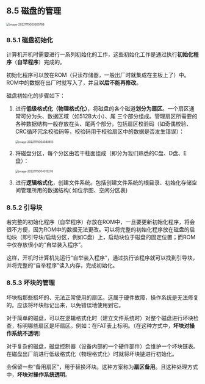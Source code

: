 ## 8.5 磁盘的管理

<img src="https://images.drshw.tech/images/notes/image-20221115003305766.png" alt="image-20221115003305766" style="zoom:50%;" />

### 8.5.1 磁盘初始化

计算机开机时需要进行一系列初始化的工作，这些初始化工作是通过执行**初始化程序**（**自举程序**）完成的。

初始化程序可以放在ROM（只读存储器，一般出厂时就集成在主板上了）中。ROM中的数据在出厂时就写入了，并且**以后不能再修改**。

磁盘初始化的步骤如下：

1. 进行**低级格式化（物理格式化）**，将磁盘的各个磁道**划分为扇区**。一个扇区通常可分为头、数据区域（如512B大小）、尾 三个部分组成。管理扇区所需要的各种数据结构一般存放在头、尾两个部分，包括扇区校验码（如奇偶校验、CRC循环冗余校验码等，校验码用于校验扇区中的数据是否发生错误）：

   <img src="https://images.drshw.tech/images/notes/image-20221115004040813.png" alt="image-20221115004040813" style="zoom:50%;" />

2. 将磁盘分区，每个分区由若干柱面组成（即分为我们熟悉的C盘、D盘、E盘）：

   <img src="https://images.drshw.tech/images/notes/image-20221115004015278.png" alt="image-20221115004015278" style="zoom:50%;" />

3. 进行**逻辑格式化**，创建文件系统。包括创建文件系统的根目录、初始化存储空间管理所用的数据结构( 如位示图、空闲分区表)

### 8.5.2 引导块

若完整的初始化程序（自举程序）存放在ROM中，一旦要更新初始化程序，将会很不方便，因为ROM中的数据无法更改。可以将完整的初始化程序放在磁盘的启动块（即引导块/启动分区，例如C盘）上，启动块位于磁盘的固定位置；而ROM中仅存放很小的“自举装入程序”。

这样，开机时计算机先运行“自举装入程序”，通过执行该程序就可以找到引导块，并将完整的“自举程序”读入内存，完成初始化。

### 8.5.3 坏块的管理

坏块指那些损坏的、无法正常使用的扇区。这属于硬件故障，操作系统是无法修复的。应该将坏块标记出来，以免错误地使用到它。

对于简单的磁盘，可以在逻辑格式化时（建立文件系统时）对整个磁盘进行坏块检查，标明哪些扇区是坏扇区。例如：在FAT表上标明。（在这种方式中，**坏块对操作系统不透明**）

对于复杂的磁盘，磁盘控制器（设备内部的一个硬件部件）会维护一个坏块链表。在磁盘出厂前进行低级格式化（物理格式化）时就将坏块链进行初始化。

会保留一些“备用扇区”，用于替换坏块。这种方案称为**扇区备用**。且这种处理方式中，**坏块对操作系统透明**。